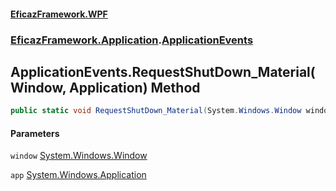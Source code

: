 #### [EficazFramework.WPF](EficazFrameworkWPF.md 'EficazFramework WPF')
### [EficazFramework.Application](EficazFrameworkWPF.md#EficazFramework.Application 'EficazFramework.Application').[ApplicationEvents](EficazFramework.Application/ApplicationEvents.md 'EficazFramework.Application.ApplicationEvents')

## ApplicationEvents.RequestShutDown_Material(Window, Application) Method

```csharp
public static void RequestShutDown_Material(System.Windows.Window window, System.Windows.Application app);
```
#### Parameters

<a name='EficazFramework.Application.ApplicationEvents.RequestShutDown_Material(System.Windows.Window,System.Windows.Application).window'></a>

`window` [System.Windows.Window](https://docs.microsoft.com/en-us/dotnet/api/System.Windows.Window 'System.Windows.Window')

<a name='EficazFramework.Application.ApplicationEvents.RequestShutDown_Material(System.Windows.Window,System.Windows.Application).app'></a>

`app` [System.Windows.Application](https://docs.microsoft.com/en-us/dotnet/api/System.Windows.Application 'System.Windows.Application')